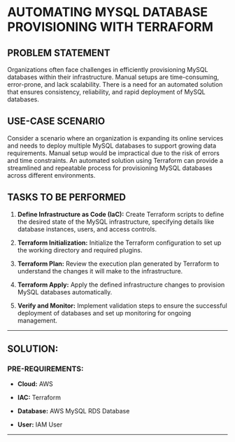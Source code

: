 # AUTOMATING MYSQL DATABASE PROVISIONING WITH TERRAFORM

## PROBLEM STATEMENT

Organizations often face challenges in efficiently provisioning MySQL databases within their infrastructure. Manual setups are time-consuming, error-prone, and lack scalability. There is a need for an automated solution that ensures consistency, reliability, and rapid deployment of MySQL databases.

## USE-CASE SCENARIO

Consider a scenario where an organization is expanding its online services and needs to deploy multiple MySQL databases to support growing data requirements. Manual setup would be impractical due to the risk of errors and time constraints. An automated solution using Terraform can provide a streamlined and repeatable process for provisioning MySQL databases across different environments.

## TASKS TO BE PERFORMED

1. **Define Infrastructure as Code (IaC):** Create Terraform scripts to define the desired state of the MySQL infrastructure, specifying details like database instances, users, and access controls.

2. **Terraform Initialization:** Initialize the Terraform configuration to set up the working directory and required plugins.

3. **Terraform Plan:** Review the execution plan generated by Terraform to understand the changes it will make to the infrastructure.

4. **Terraform Apply:** Apply the defined infrastructure changes to provision MySQL databases automatically.

5. **Verify and Monitor:** Implement validation steps to ensure the successful deployment of databases and set up monitoring for ongoing management.

---

## SOLUTION:

### PRE-REQUIREMENTS:

- **Cloud:** AWS
  
- **IAC:** Terraform
- **Database:** AWS MySQL RDS Database
- **User:** IAM User

---


